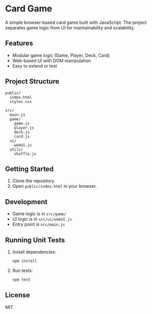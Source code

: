 # Card Game

A simple browser-based card game built with JavaScript. The project separates game logic from UI for maintainability and scalability.

## Features

- Modular game logic (Game, Player, Deck, Card)
- Web-based UI with DOM manipulation
- Easy to extend or test

## Project Structure

```
public/
  index.html
  styles.css

src/
  main.js
  game/
    game.js
    player.js
    deck.js
    card.js
  ui/
    webUI.js
  utils/
    shuffle.js
```

## Getting Started

1. Clone the repository.
2. Open `public/index.html` in your browser.

## Development

- Game logic is in `src/game/`
- UI logic is in `src/ui/webUI.js`
- Entry point is `src/main.js`

## Running Unit Tests

1. Install dependencies:
    ```sh
    npm install
    ```
2. Run tests:
    ```sh
    npm test
    ```

## License

MIT